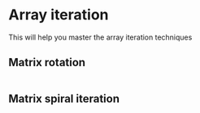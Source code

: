 # Array iteration

This will help you master the array iteration techniques

## Matrix rotation

```js

```

## Matrix spiral iteration

```js

```
